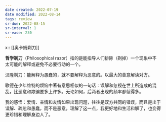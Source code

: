 ```yaml
---
date created: 2022-07-19
date modified: 2022-08-14
tags: review
sr-due: 2022-08-15
sr-interval: 1
sr-ease: 230
---
```


x:: [[奥卡姆剃刀]]

**哲学剃刀**（Philosophical razor）指的是能指导人们排除（剃掉）一个现象中不太可能的解释或避免不必要行动的一个。

汉隆剃刀：能解释为愚蠢的，就不要解释为恶意的。以最大的善意解读对方。

歌德在少年维特的烦恼中著有意思相似的一句话：误解和忽视在世上所造成的混乱，比恶意和欺骗要多上许多。无论如何，后两者出现的频率都低得多。

我的感悟：爱情、亲情和友情如果出现问题，往往是双方共同的错误，而且是出于误解、疏忽和愚蠢，而不是恶意。理解了这一点，我更好地和生活和解了，也变得更珍惜和理解身边人了。
